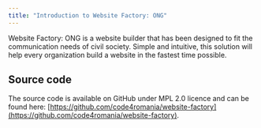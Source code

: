 ```yaml
---
title: "Introduction to Website Factory: ONG"
---
```


Website Factory: ONG is a website builder that has been designed to fit
the communication needs of civil society. Simple and intuitive, this
solution will help every organization build a website in the fastest
time possible.

## Source code

The source code is available on GitHub under MPL 2.0 licence and can be
found here: [https://github.com/code4romania/website-factory](https://github.com/code4romania/website-factory).
